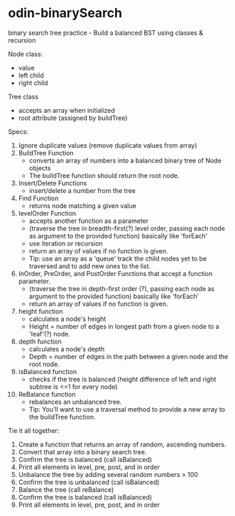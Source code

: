 # odin-binarySearch
binary search tree practice - Build a balanced BST using classes & recursion

Node class:
- value
- left child
- right child

Tree class
- accepts an array when initialized
- root attribute (assigned by buildTree)

Specs:
1. Ignore duplicate values (remove duplicate values from array)
2. BuildTree Function 
    - converts an array of numbers into a balanced binary tree of Node objects 
    - The buildTree function should return the root node.
3. Insert/Delete Functions 
    - insert/delete a number from the tree
4. Find Function
    - returns node matching a given value
5. levelOrder Function 
    - accepts another function as a parameter
    - (traverse the tree in breadth-first(?) level order, passing each node as argument to the provided function) basically like 'forEach'
    - use iteration or recursion 
    - return an array of values if no function is given. 
    - Tip: use an array as a 'queue' track the child nodes yet to be traversed and to add new ones to the list.
6. InOrder, PreOrder, and PostOrder Functions 
that accept a function parameter. 
    - (traverse the tree in depth-first order (?), passing each node as argument to the provided function) basically like 'forEach'
    - return an array of values if no function is given. 
7. height function 
    - calculates a node's height
    - Height = number of edges in longest path from a given node to a 'leaf'(?) node.
8. depth function
    - calculates a node's depth
    - Depth = number of edges in the path between a given node and the root node.
9. isBalanced function
    - checks if the tree is balanced (height difference of left and right subtree is <=1 for every node)
10. ReBalance function 
    - rebalances an unbalanced tree. 
    - Tip: You’ll want to use a traversal method to provide a new array to the buildTree function.

Tie it all together:
1. Create a function that returns an array of random, ascending numbers.
2. Convert that array into a binary search tree.
3. Confirm the tree is balanced (call isBalanced)
4. Print all elements in level, pre, post, and in order
5. Unbalance the tree by adding several random numbers > 100
6. Confirm the tree is unbalanced (call isBalanced)
7. Balance the tree (call reBalance)
8. Confirm the tree is balanced (call isBalanced)
9. Print all elements in level, pre, post, and in order